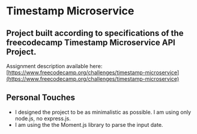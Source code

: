 # Timestamp Microservice

## Project built according to specifications of the freecodecamp Timestamp Microservice API Project.
Assignment description available here: [https://www.freecodecamp.org/challenges/timestamp-microservice](https://www.freecodecamp.org/challenges/timestamp-microservice)


## Personal Touches
* I designed the project to be as minimalistic as possible. I am using only node.js, no express.js.
* I am using the the Moment.js library to parse the input date.
